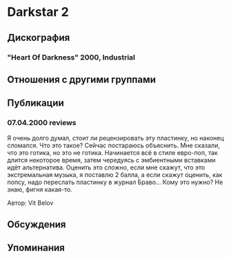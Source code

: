 # Darkstar 2



## Дискография

### "Heart Of Darkness" 2000, Industrial




## Отношения с другими группами


## Публикации

### 07.04.2000 reviews 

<p>Я очень долго думал, стоит ли рецензировать эту пластинку, но наконец сломался. Что это такое? Сейчас постараюсь объяснить. Мне сказали, что это готика, но это не готика. Начинается всё в стиле евро-поп, так длится некоторое время, затем чередуясь с эмбиентными вставками идёт альтернатива. Оценить это сложно, если мне скажут, что это экстремальная музыка, я поставлю 2 балла, а если скажут оценить, как попсу, надо переслать пластинку в журнал Браво... Кому это нужно? Не знаю, фигня какая-то.</p>

Автор: Vit Belov


## Обсуждения


## Упоминания

